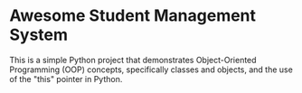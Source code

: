 # Awesome Student Management System

This is a simple Python project that demonstrates Object-Oriented Programming (OOP) concepts, specifically classes and objects, and the use of the "this" pointer in Python.
